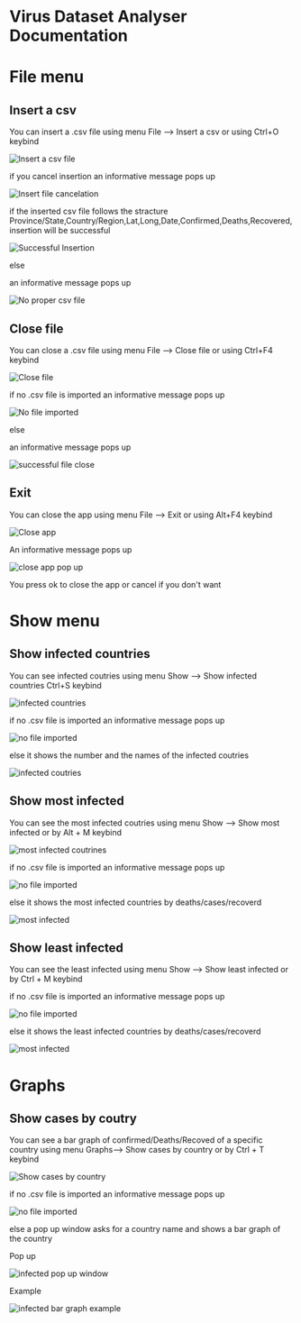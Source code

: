 # Virus Dataset Analyser Documentation

# File menu

## Insert a csv

You can insert a .csv file using menu File --> Insert a csv or using Ctrl+O keybind

<p><img src = "doc images/file menu/insert a csv file.png" title = "Insert a csv file"/></p>

if you cancel insertion an informative message pops up

<p><img src = "doc images/file menu/insert file cancelation.png" title = "Insert file cancelation"/> </p>

if the inserted csv file follows the  stracture Province/State,Country/Region,Lat,Long,Date,Confirmed,Deaths,Recovered,
insertion will be successful

<p><img src = "doc images/file menu/successful insertion.png" title="Successful Insertion"/> </p>

else

an informative message pops up

<p><img src = "doc images/file menu/no proper csv file inserted.png" title="No proper csv file"/> </p>

## Close file

You can close a .csv file using menu File --> Close file or using Ctrl+F4 keybind

<p><img src = "doc images/file menu/close file.png" title="Close file"/> </p>

if no .csv file is imported an informative message pops up

<p><img src = "doc images/file menu/no file imported.png" title="No file imported"/> </p>

else

an informative message pops up

<p><img src ="doc images/file menu/successful file close.png" title="successful file close"/> </p>

## Exit

You can close the app using menu File --> Exit or using Alt+F4 keybind

<p><img src = "doc images/file menu/close app.png" title="Close app">

An informative message pops up

<p><img src ="doc images/file menu/close app pop up.png" title="close app pop up"/> </p>

You press ok to close the app or cancel if you don't want

# Show menu

## Show infected countries

You can see  infected coutries using menu Show --> Show infected countries Ctrl+S keybind

<p><img src ="doc images/show menu/show infected countries.png" title="infected countries"/> </p>

if no .csv file is imported an informative message pops up

<p><img src ="doc images/show menu/no file imported.png" title="no file imported"/> </p>

else it shows the number and the names of the infected coutries

<p><img src="doc images/show menu/show infected countries example.png" title="infected coutries"</p>

## Show most infected

You can see the most infected coutries using menu Show --> Show most infected or by Alt + M keybind 

<p><img src ="doc images/show menu/show most infected countries.png" title = "most infected coutrines"/> </p>

if no .csv file is imported an informative message pops up

<p><img src ="doc images/show menu/no file imported.png" title="no file imported"/> </p>

else it shows the most infected countries by deaths/cases/recoverd

<p><img src ="doc images/show menu/most infected.png" title="most infected"/></p>

## Show least infected 

You can see the least infected using menu Show --> Show least infected or by Ctrl + M keybind

if no .csv file is imported an informative message pops up

<p><img src ="doc images/show menu/no file imported.png" title="no file imported"/> </p>

else it shows the least infected countries by deaths/cases/recoverd

<p><img src ="doc images/show menu/least infected.png" title="most infected"/></p>

# Graphs

## Show cases by coutry

You can see a bar graph of confirmed/Deaths/Recoved of a specific country using menu Graphs--> Show cases by country or by Ctrl + T keybind

<p><img src ="doc images/Graphs menu/Show cases by country.png" title="Show cases by country"/> </p>

if no .csv file is imported an informative message pops up

<p><img src ="doc images/Graphs menu/no file imported.png" title="no file imported"/> </p>

else a pop up window asks for a country name and shows a bar graph of the country

Pop up

<p><img src ="doc images/Graphs menu/infected pop up.png" title="infected pop up window"/></p>

Example

<p><img src ="doc images/Graphs menu/show infected bar graph.png" title="infected bar graph example"/></p>